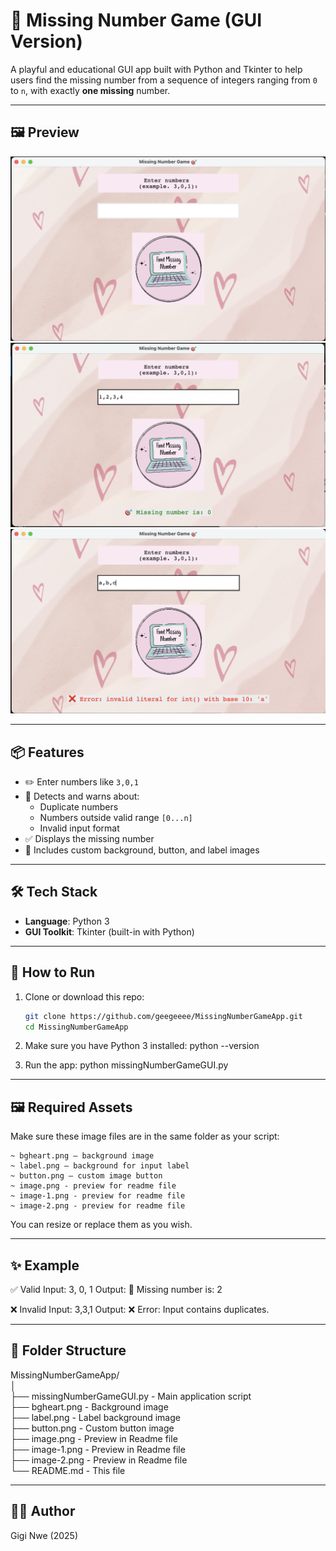 # 🎯 Missing Number Game (GUI Version)

A playful and educational GUI app built with Python and Tkinter to help users find the missing number from a sequence of integers ranging from `0` to `n`, with exactly **one missing** number.

---

## 🖼️ Preview

![alt text](image.png)
![alt text](image-1.png)
![alt text](image-2.png)

---

## 📦 Features

- ✏️ Enter numbers like `3,0,1`
- 🚫 Detects and warns about:
  - Duplicate numbers
  - Numbers outside valid range `[0...n]`
  - Invalid input format
- ✅ Displays the missing number
- 🎨 Includes custom background, button, and label images

---

## 🛠️ Tech Stack

- **Language**: Python 3
- **GUI Toolkit**: Tkinter (built-in with Python)

---

## 🚀 How to Run

1. Clone or download this repo:
   ```bash
   git clone https://github.com/geegeeee/MissingNumberGameApp.git
   cd MissingNumberGameApp

2. Make sure you have Python 3 installed:
    python --version

3. Run the app:
    python missingNumberGameGUI.py

---

## 🖼️ Required Assets

Make sure these image files are in the same folder as your script:

    ~ bgheart.png – background image
    ~ label.png – background for input label
    ~ button.png – custom image button
    ~ image.png - preview for readme file
    ~ image-1.png - preview for readme file
    ~ image-2.png - preview for readme file
You can resize or replace them as you wish.

---

## ✨ Example

✅ Valid Input:
3, 0, 1
Output: 🎯 Missing number is: 2

❌ Invalid Input:
3,3,1
Output: ❌ Error: Input contains duplicates.

---

## 📁 Folder Structure

MissingNumberGameApp/  
│  
├── missingNumberGameGUI.py     -   Main application script  
├── bgheart.png                 -   Background image  
├── label.png                   -   Label background image  
├── button.png                  -   Custom button image  
├── image.png                   -   Preview in Readme file  
├── image-1.png                 -   Preview in Readme file  
├── image-2.png                 -   Preview in Readme file  
└── README.md                   -   This file

---

## 👩‍💻 Author
Gigi Nwe (2025)
